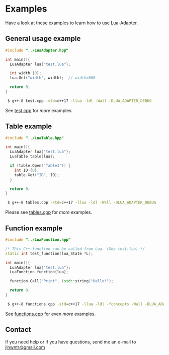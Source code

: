 # Examples
Have a look at these examples to learn how to use Lua-Adapter.


## General usage example

```C++
#include "../LuaAdapter.hpp"

int main(){
  LuaAdapter lua{"test.lua"};

  int width {0};
  lua.Get("width", width);  // width=600

  return 0;
}
```

```bash
 $ g++-8 test.cpp -std=c++17 -llua -ldl -Wall -DLUA_ADAPTER_DEBUG
```

See [test.cpp](https://github.com/JlnWntr/Lua-Adapter/blob/master/examples/test.cpp) for *more* examples.

## Table example

```C++
#include "../LuaTable.hpp"

int main(){
  LuaAdapter lua{"test.lua"};
  LuaTable table{lua};

  if (table.Open("Table1")) {
    int ID {0};
    table.Get("ID", ID);
  }

  return 0;
}
```

```bash
 $ g++-8 tables.cpp -std=c++17 -llua -ldl -Wall -DLUA_ADAPTER_DEBUG
```
Please see [tables.cpp](https://github.com/JlnWntr/Lua-Adapter/blob/master/examples/tables.cpp) for *more* examples.

## Function example

```C++
#include "../LuaFunction.hpp"

/* This C++-function can be called from Lua. (See test.lua) */
static int test_function(lua_State *L);

int main(){
  LuaAdapter lua{"test.lua"};
  LuaFunction function{lua};

  function.Call("Print", (std::string)"Hello!");

  return 0;
}
```

```bash
 $ g++-8 functions.cpp -std=c++17 -llua -ldl -fconcepts -Wall -DLUA_ADAPTER_DEBUG
```
See [functions.cpp](https://github.com/JlnWntr/Lua-Adapter/blob/master/examples/functions.cpp) for even *more* examples.

## Contact
If you need help or if you have questions, send me an e-mail to jlnwntr@gmail.com
